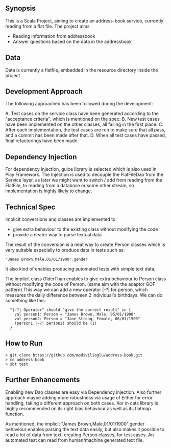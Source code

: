 ## Synopsis

This is a Scala Project, aiming to create an address-book service, currently reading from a flat file. The project aims

- Reading information from addressbook
- Answer questions based on the data in the addressbook

## Data
Data is currently a flatfile, embedded in the resource directory inside the project

## Development Approach

The following approached has been followed during the development:

A. Test cases on the service class have been generated according to the "acceptance criteria", which is mentioned on the spec.
B. New test cases have been implemented on the other classes, all failing in the first place.
C. After each implementation, the test cases are run to make sure that all pass, and a commit has been made after that.
D. When all test cases have passed, final refactorings have been made.

## Dependency Injection

For dependency injection, guice library is selected which is also used in Play Framework. The Injection is used to decouple the FlatFileDao from the Service layer, as later we might want to switch / add from reading from the FlatFile, to reading from a database or some other stream, so implementation is highly likely to change.

## Technical Spec

Implicit conversions and classes are implemented to
- give extra behaviour to the existing class without modifying the code
- provide a neater way to parse textual data

The result of the conversion is a neat way to create Person classes
which is very suitable especially to produce data in tests such as:
```
"James Brown,Male,01/01/1900".gender
```
It also kind of enables producing automated tests with simple text data.

The implicit class OlderThan enables to give extra behaviour to Person class
without modifying the code of Person. (same aim with the adaptor GOF pattern)
This way we can add a new operator |-?| for person, which measures the daily difference
between 2 individual's birthdays.
We can do something like this:
```
  "|-?| Operator" should "give the correct result" in {
    val person1: Person = "James Brown, Male, 05/01/1900"
    val person2: Person = "Jane Strong, Female, 06/01/1900"
    (person1 |-?| person2) should be (1)
  }
  ```
## How to Run
```
> git clone https://github.com/modivilioglu/address-book.git
> cd address-book
> sbt test
```
## Further Enhancements
Enabling new Dao classes are easy via Dependency injection. Also further approach maybe adding more robustness via usage of Either for error handling, taking a different approach on both cases. Xor in cats library is highly recommended on its right bias behaviour as well as its flatmap function.

As mentioned, the implicit "James Brown,Male,01/01/1900".gender behaviour enables parsing the text data easily, but also makes it possible to read a lot of data from text, creating Person classes, for test cases. An automated test can read from human/machine generated text file.
